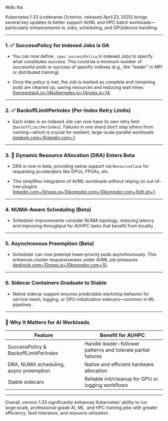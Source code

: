 #k8s #ai

Kubernetes 1.33 (codename _Octarine_, released April 23, 2025) brings several key updates to better support AI/ML and HPC batch workloads—particularly enhancements to Jobs, scheduling, and GPU/device handling:

---

### 1. ✅ **SuccessPolicy for Indexed Jobs is GA**

- You can now define `.spec.successPolicy` in indexed Jobs to specify what constitutes success. This could be a minimum number of successful pods or success of specific indexes (e.g., the "leader" in MPI or distributed training).
    
- Once the policy is met, the Job is marked as complete and remaining pods are cleaned up, saving resources and reducing wait times [thenewstack.io+14kubernetes.io+14nops.io+14](https://kubernetes.io/blog/2025/05/15/kubernetes-1-33-jobs-success-policy-goes-ga/?utm_source=chatgpt.com).
    

---

### 2. ✅ **BackoffLimitPerIndex (Per-Index Retry Limits)**

- Each index in an indexed Job can now have its own retry limit (`backoffLimitPerIndex`). Failures in one shard don’t stop others from running—which is crucial for resilient, large-scale parallel workloads [medium.com+1linkedin.com+1](https://medium.com/google-cloud/upgrades-everything-new-with-kubernetes-1-33-2daead6b9fb4?utm_source=chatgpt.com).
    

---

### 3. 🎯 **Dynamic Resource Allocation (DRA) Enters Beta**

- DRA is now in beta, providing native support via `ResourceClaim` for requesting accelerators like GPUs, FPGAs, etc.
    
- This simplifies integration of AI/ML workloads without relying on out-of-tree plugins [linkedin.com+10nops.io+10komodor.com+10](https://www.nops.io/blog/whats-new-in-kubernetes-1-33-octarine-ai-ml-security-enhancements-more/?utm_source=chatgpt.com)[komodor.com+1loft.sh+1](https://komodor.com/blog/kubernetes-v133-an-insiders-perspective/?utm_source=chatgpt.com).
    

---

### 4. **NUMA-Aware Scheduling (Beta)**

- Scheduler improvements consider NUMA topology, reducing latency and improving throughput for AI/HPC tasks that benefit from locality .
    

---

### 5. **Asynchronous Preemption (Beta)**

- Scheduler can now preempt lower‑priority pods asynchronously. This enhances cluster responsiveness under AI/ML job pressures [dedirock.com+10nops.io+10komodor.com+10](https://www.nops.io/blog/whats-new-in-kubernetes-1-33-octarine-ai-ml-security-enhancements-more/?utm_source=chatgpt.com).
    

---

### 6. **Sidecar Containers Graduate to Stable**

- Native sidecar support ensures predictable start/stop behavior for service mesh, logging, or GPU initialization sidecars—common in ML pipelines .
    

---

### 🧩 **Why It Matters for AI Workloads**

|Feature|Benefit for AI/HPC|
|---|---|
|SuccessPolicy & BackoffLimitPerIndex|Handle leader-follower patterns and tolerate partial failures|
|DRA, NUMA scheduling, async preemption|Native and efficient hardware allocation|
|Stable sidecars|Reliable init/cleanup for GPU or logging workflows|

---

Overall, version 1.33 significantly enhances Kubernetes’ ability to run large‑scale, professional-grade AI, ML, and HPC training jobs with greater efficiency, fault tolerance, and resource utilization.